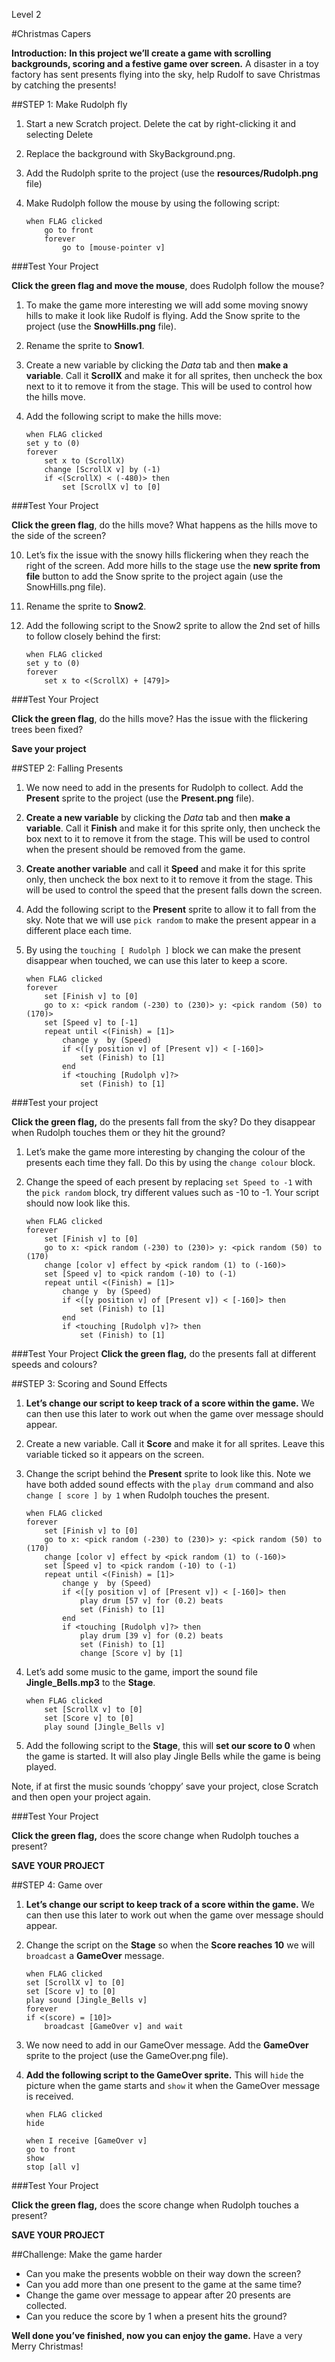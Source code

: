 Level 2

#Christmas Capers

__Introduction:__
__In this project we’ll create a game with scrolling backgrounds, scoring and a festive game over screen.__
A disaster in a toy factory has sent presents flying into the sky, help Rudolf to save Christmas by catching the presents!

##STEP 1: Make Rudolph fly

1. Start a new Scratch project. Delete the cat by right-clicking it and selecting Delete
2. Replace the background with SkyBackground.png.
3. Add the Rudolph sprite to the project (use the **resources/Rudolph.png** file)
4. Make Rudolph follow the mouse by using the following script:

    ```scratch
	when FLAG clicked
		go to front
		forever
			go to [mouse-pointer v]
	```

###Test Your Project

__Click the green flag and move the mouse__, does Rudolph follow the mouse?

1. To make the game more interesting we will add some moving snowy hills to make it look like Rudolf is flying. Add the Snow sprite to the project (use the __SnowHills.png__ file).
2. Rename the sprite to __Snow1__.
3. Create a new variable by clicking the *Data* tab and then **make a variable**. Call it **ScrollX** and make it for all sprites, then uncheck the box next to it to remove
it from the stage. This will be used to control how the hills move.
4. Add the following script to make the hills move:

	```scratch
	when FLAG clicked
	set y to (0)
	forever
		set x to (ScrollX)
		change [ScrollX v] by (-1)
		if <(ScrollX) < (-480)> then
			set [ScrollX v] to [0]
	```

###Test Your Project

__Click the green flag__, do the hills move? What happens as the hills move to the side of the screen?

10. Let’s fix the issue with the snowy hills flickering when they reach the right of the screen. Add more hills to the stage use the __new sprite from file__ button to add the Snow sprite to the project again (use the SnowHills.png file).
11. Rename the sprite to __Snow2__.
12. Add the following script to the Snow2 sprite to allow the 2nd set of hills to follow closely behind the first:

    ```scratch
    when FLAG clicked
    set y to (0)
    forever
        set x to <(ScrollX) + [479]>
    ```

###Test Your Project

__Click the green flag__, do the hills move? Has the issue with the flickering trees been fixed?

__Save your project__

##STEP 2: Falling Presents

1. We now need to add in the presents for Rudolph to collect. Add the **Present** sprite to the project (use the **Present.png** file).
2. __Create a new variable__ by clicking the *Data*  tab and then **make a variable**. Call it **Finish** and make it for this sprite only, then uncheck the box next to it to remove it from the stage. This will be used to control when the present should be removed from the game.
3. __Create another variable__ and call it **Speed** and make it for this sprite only, then uncheck the box next to it to remove it from the stage. This will be used to control the speed that the present falls down the screen.
4. Add the following script to the **Present** sprite to allow it to fall from the sky. Note that we will use `pick random` to make the present appear in a different place each time.
5. By using the `touching [ Rudolph ]` block we can make the present disappear when touched, we can use this later to keep a score.

    ```scratch
    when FLAG clicked
	forever
		set [Finish v] to [0]
		go to x: <pick random (-230) to (230)> y: <pick random (50) to (170)>
		set [Speed v] to [-1]
		repeat until <(Finish) = [1]>
			change y  by (Speed)
			if <([y position v] of [Present v]) < [-160]>
				set (Finish) to [1]
			end
			if <touching [Rudolph v]?>
				set (Finish) to [1]
    ```

###Test your project

__Click the green flag,__ do the presents fall from the sky? Do they disappear when Rudolph touches them or they hit the ground?

1. Let’s make the game more interesting by changing the colour of the presents each time they fall. Do this by using the `change colour` block.
2. Change the speed of each present by replacing `set Speed to -1` with the
`pick random` block, try different values such as -10 to -1. Your script should now look like this.

	```scratch
	when FLAG clicked
	forever
		set [Finish v] to [0]
		go to x: <pick random (-230) to (230)> y: <pick random (50) to (170)
		change [color v] effect by <pick random (1) to (-160)>
		set [Speed v] to <pick random (-10) to (-1)
		repeat until <(Finish) = [1]>
			change y  by (Speed)
			if <([y position v] of [Present v]) < [-160]> then
				set (Finish) to [1]
			end
            if <touching [Rudolph v]?> then
				set (Finish) to [1]
	```

###Test Your Project
__Click the green flag,__ do the presents fall at different speeds and colours?

##STEP 3: Scoring and Sound Effects

1. __Let’s change our script to keep track of a score within the game.__ We can then use this later to work out when the game over message should appear.
2. Create a new variable. Call it **Score** and make it for all sprites. Leave this variable ticked so it appears on the screen.
3. Change the script behind the **Present** sprite to look like this. Note we have both added sound effects with the `play drum` command and also
`change [ score ] by 1` when Rudolph touches the present.

    ```scratch
	when FLAG clicked
	forever
		set [Finish v] to [0]
		go to x: <pick random (-230) to (230)> y: <pick random (50) to (170)
		change [color v] effect by <pick random (1) to (-160)>
		set [Speed v] to <pick random (-10) to (-1)
		repeat until <(Finish) = [1]>
			change y  by (Speed)
			if <([y position v] of [Present v]) < [-160]> then
				play drum [57 v] for (0.2) beats			
				set (Finish) to [1]
			end
            if <touching [Rudolph v]?> then
				play drum [39 v] for (0.2) beats	
				set (Finish) to [1]
				change [Score v] by [1]
    ```
    
4. Let’s add some music to the game, import the sound file __Jingle_Bells.mp3__ to the __Stage__.

    ```scratch
    when FLAG clicked
        set [ScrollX v] to [0]
        set [Score v] to [0]
        play sound [Jingle_Bells v]
    ```

5. Add the following script to the __Stage__, this will __set our score to 0__ when the game is started. It will also play Jingle Bells while the game is being played.

Note, if at first the music sounds ‘choppy’ save your project, close Scratch and then open your project again.

###Test Your Project

__Click the green flag,__ does the score change when Rudolph touches a present?

__SAVE YOUR PROJECT__

##STEP 4: Game over

1. __Let’s change our script to keep track of a score within the game.__ We can then use this later to work out when the game over message should appear.
2. Change the script on the __Stage__ so when the __Score reaches 10__ we will
`broadcast` a __GameOver__ message.

	```scratch
	when FLAG clicked
	set [ScrollX v] to [0]
	set [Score v] to [0]
	play sound [Jingle_Bells v]
	forever 
	if <(score) = [10]>
		broadcast [GameOver v] and wait
	```

3. We now need to add in our GameOver message. Add the __GameOver__ sprite to the project (use the GameOver.png file).
4. __Add the following script to the GameOver sprite.__ This will `hide` the picture when the game starts and `show` it when the GameOver message is received.

	```scratch
	when FLAG clicked
	hide

	when I receive [GameOver v]
	go to front
	show
	stop [all v]
	```

###Test Your Project

__Click the green flag,__ does the score change when Rudolph touches a present? 

__SAVE YOUR PROJECT__

##Challenge: Make the game harder

* Can you make the presents wobble on their way down the screen?
* Can you add more than one present to the game at the same time? 
* Change the game over message to appear after 20 presents are collected. 
* Can you reduce the score by 1 when a present hits the ground?

__Well done you’ve finished, now you can enjoy the game.__
Have a very Merry Christmas!
